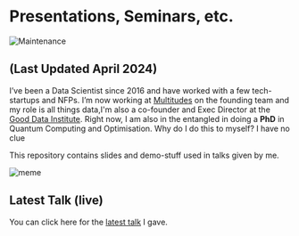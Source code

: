 # Presentations, Seminars, etc.

![Maintenance](https://img.shields.io/maintenance/yes/2024.svg?style=flat-square)

## (Last Updated April 2024)

I’ve been a Data Scientist since 2016 and have worked with a few tech-startups and NFPs. I’m now working at [Multitudes](https://www.multitudes.co) on the founding team and my role is all things data,I'm also a co-founder and Exec Director at the [Good Data Institute](https://www.gooddatainstitute.com). Right now, I am also in the entangled in doing a **PhD** in Quantum Computing and Optimisation. Why do I do this to myself? I have no clue 

This repository contains slides and demo-stuff used in talks given by me.

![meme](http://www.adrianbrown.id.au/images/presentation.png)

## Latest Talk (live)

You can click here for the [latest talk](https://vivekkatial.github.io/vk-presentations/#/) I gave.
